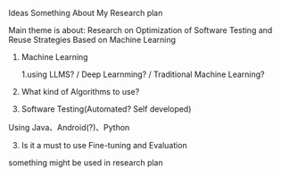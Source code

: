 Ideas Something About My Research plan

Main theme is about:
 Research on Optimization of Software Testing and Reuse Strategies Based on Machine Learning

1. Machine Learning

    1.using LLMS? / Deep Learnming? / Traditional Machine Learning?

2. What kind of Algorithms to use?

3. Software Testing(Automated? Self developed)

Using Java、Android(?)、Python

3. Is it a must to use Fine-tuning and Evaluation


something might be used in research plan